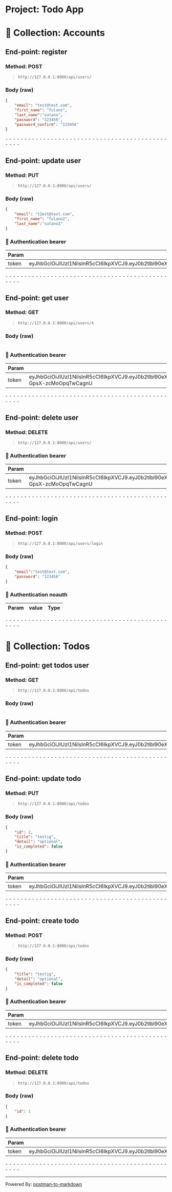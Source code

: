 # Project: Todo App
# 📁 Collection: Accounts 


## End-point: register
### Method: POST
>```
>http://127.0.0.1:8000/api/users/
>```
### Body (**raw**)

```json
{
    "email": "test@test.com",
    "first_name": "fulano",
    "last_name":"sutano",
    "password": "123456",
    "password_confirm": "123456"
}
```


⁃ ⁃ ⁃ ⁃ ⁃ ⁃ ⁃ ⁃ ⁃ ⁃ ⁃ ⁃ ⁃ ⁃ ⁃ ⁃ ⁃ ⁃ ⁃ ⁃ ⁃ ⁃ ⁃ ⁃ ⁃ ⁃ ⁃ ⁃ ⁃ ⁃ ⁃ ⁃ ⁃ ⁃ ⁃ ⁃ ⁃ ⁃ ⁃ ⁃ ⁃ ⁃ ⁃ ⁃ ⁃ ⁃ ⁃

## End-point: update user
### Method: PUT
>```
>http://127.0.0.1:8000/api/users/
>```
### Body (**raw**)

```json
{
    "email": "t2est@test.com",
    "first_name": "fulano2",
    "last_name":"sutano1"
}
```

### 🔑 Authentication bearer

|Param|value|Type|
|---|---|---|
|token|eyJhbGciOiJIUzI1NiIsInR5cCI6IkpXVCJ9.eyJ0b2tlbl90eXBlIjoiYWNjZXNzIiwiZXhwIjoxNjg3OTE3NjgyLCJpYXQiOjE2ODcwNTM2ODIsImp0aSI6IjEwZmRlYTQxYWYxZjQ0ZDU5ZTkyMDk2ZDI0ZmNhYzg5IiwidXNlcl9pZCI6M30.7HloSCh3uQz0Zs5Aq7sEEnKlIfDU9aPNd6xc1HTVjRI|string|



⁃ ⁃ ⁃ ⁃ ⁃ ⁃ ⁃ ⁃ ⁃ ⁃ ⁃ ⁃ ⁃ ⁃ ⁃ ⁃ ⁃ ⁃ ⁃ ⁃ ⁃ ⁃ ⁃ ⁃ ⁃ ⁃ ⁃ ⁃ ⁃ ⁃ ⁃ ⁃ ⁃ ⁃ ⁃ ⁃ ⁃ ⁃ ⁃ ⁃ ⁃ ⁃ ⁃ ⁃ ⁃ ⁃ ⁃

## End-point: get user
### Method: GET
>```
>http://127.0.0.1:8000/api/users/4
>```
### Body (**raw**)

```json

```

### 🔑 Authentication bearer

|Param|value|Type|
|---|---|---|
|token|eyJhbGciOiJIUzI1NiIsInR5cCI6IkpXVCJ9.eyJ0b2tlbl90eXBlIjoiYWNjZXNzIiwiZXhwIjoxNjg3OTE4NTE4LCJpYXQiOjE2ODcwNTQ1MTgsImp0aSI6ImIyZjFhMWI0M2VkYzQ0ODZiNDc2YmVkYjlhOGFiODBkIiwidXNlcl9pZCI6M30.uiAqpnawcQvxdJ2AimiTaQB-GpsX-zcMoOpqTwCagnU|string|



⁃ ⁃ ⁃ ⁃ ⁃ ⁃ ⁃ ⁃ ⁃ ⁃ ⁃ ⁃ ⁃ ⁃ ⁃ ⁃ ⁃ ⁃ ⁃ ⁃ ⁃ ⁃ ⁃ ⁃ ⁃ ⁃ ⁃ ⁃ ⁃ ⁃ ⁃ ⁃ ⁃ ⁃ ⁃ ⁃ ⁃ ⁃ ⁃ ⁃ ⁃ ⁃ ⁃ ⁃ ⁃ ⁃ ⁃

## End-point: delete user
### Method: DELETE
>```
>http://127.0.0.1:8000/api/users/
>```
### 🔑 Authentication bearer

|Param|value|Type|
|---|---|---|
|token|eyJhbGciOiJIUzI1NiIsInR5cCI6IkpXVCJ9.eyJ0b2tlbl90eXBlIjoiYWNjZXNzIiwiZXhwIjoxNjg3OTE4NTE4LCJpYXQiOjE2ODcwNTQ1MTgsImp0aSI6ImIyZjFhMWI0M2VkYzQ0ODZiNDc2YmVkYjlhOGFiODBkIiwidXNlcl9pZCI6M30.uiAqpnawcQvxdJ2AimiTaQB-GpsX-zcMoOpqTwCagnU|string|



⁃ ⁃ ⁃ ⁃ ⁃ ⁃ ⁃ ⁃ ⁃ ⁃ ⁃ ⁃ ⁃ ⁃ ⁃ ⁃ ⁃ ⁃ ⁃ ⁃ ⁃ ⁃ ⁃ ⁃ ⁃ ⁃ ⁃ ⁃ ⁃ ⁃ ⁃ ⁃ ⁃ ⁃ ⁃ ⁃ ⁃ ⁃ ⁃ ⁃ ⁃ ⁃ ⁃ ⁃ ⁃ ⁃ ⁃

## End-point: login
### Method: POST
>```
>http://127.0.0.1:8000/api/users/login
>```
### Body (**raw**)

```json
{
    "email":"test@test.com",
    "password": "123456"
}
```

### 🔑 Authentication noauth

|Param|value|Type|
|---|---|---|



⁃ ⁃ ⁃ ⁃ ⁃ ⁃ ⁃ ⁃ ⁃ ⁃ ⁃ ⁃ ⁃ ⁃ ⁃ ⁃ ⁃ ⁃ ⁃ ⁃ ⁃ ⁃ ⁃ ⁃ ⁃ ⁃ ⁃ ⁃ ⁃ ⁃ ⁃ ⁃ ⁃ ⁃ ⁃ ⁃ ⁃ ⁃ ⁃ ⁃ ⁃ ⁃ ⁃ ⁃ ⁃ ⁃ ⁃
# 📁 Collection: Todos 


## End-point: get todos user
### Method: GET
>```
>http://127.0.0.1:8000/api/todos
>```
### Body (**raw**)

```json

```

### 🔑 Authentication bearer

|Param|value|Type|
|---|---|---|
|token|eyJhbGciOiJIUzI1NiIsInR5cCI6IkpXVCJ9.eyJ0b2tlbl90eXBlIjoiYWNjZXNzIiwiZXhwIjoxNjg3OTE0NjM2LCJpYXQiOjE2ODcwNTA2MzYsImp0aSI6IjFjNjhiYzY2YzBhMjRjM2FiYTY2MWE5Y2Y2MTRkN2M3IiwidXNlcl9pZCI6Mn0.tmJtPW9lzkoALukMgHLpZJ9HNg5SiJ2HK_cmyXIGsEQ|string|



⁃ ⁃ ⁃ ⁃ ⁃ ⁃ ⁃ ⁃ ⁃ ⁃ ⁃ ⁃ ⁃ ⁃ ⁃ ⁃ ⁃ ⁃ ⁃ ⁃ ⁃ ⁃ ⁃ ⁃ ⁃ ⁃ ⁃ ⁃ ⁃ ⁃ ⁃ ⁃ ⁃ ⁃ ⁃ ⁃ ⁃ ⁃ ⁃ ⁃ ⁃ ⁃ ⁃ ⁃ ⁃ ⁃ ⁃

## End-point: update todo
### Method: PUT
>```
>http://127.0.0.1:8000/api/todos
>```
### Body (**raw**)

```json
{
    "id": 2,
    "title": "testig",
    "detail": "optional",
    "is_completed": false
}
```

### 🔑 Authentication bearer

|Param|value|Type|
|---|---|---|
|token|eyJhbGciOiJIUzI1NiIsInR5cCI6IkpXVCJ9.eyJ0b2tlbl90eXBlIjoiYWNjZXNzIiwiZXhwIjoxNjg3OTEyOTkxLCJpYXQiOjE2ODcwNDg5OTEsImp0aSI6ImI5M2RmNmJiOTRjMDQxM2RiMTk5YTY0OTBjMTM3OWFmIiwidXNlcl9pZCI6Mn0.icWOBszpw6nMQAjJABAYOuy2Fn2CaJDH3JsUlKMxRtA|string|



⁃ ⁃ ⁃ ⁃ ⁃ ⁃ ⁃ ⁃ ⁃ ⁃ ⁃ ⁃ ⁃ ⁃ ⁃ ⁃ ⁃ ⁃ ⁃ ⁃ ⁃ ⁃ ⁃ ⁃ ⁃ ⁃ ⁃ ⁃ ⁃ ⁃ ⁃ ⁃ ⁃ ⁃ ⁃ ⁃ ⁃ ⁃ ⁃ ⁃ ⁃ ⁃ ⁃ ⁃ ⁃ ⁃ ⁃

## End-point: create todo
### Method: POST
>```
>http://127.0.0.1:8000/api/todos
>```
### Body (**raw**)

```json
{
    "title": "testig",
    "detail": "optional",
    "is_completed": false
}
```

### 🔑 Authentication bearer

|Param|value|Type|
|---|---|---|
|token|eyJhbGciOiJIUzI1NiIsInR5cCI6IkpXVCJ9.eyJ0b2tlbl90eXBlIjoiYWNjZXNzIiwiZXhwIjoxNjg3OTEyOTkxLCJpYXQiOjE2ODcwNDg5OTEsImp0aSI6ImI5M2RmNmJiOTRjMDQxM2RiMTk5YTY0OTBjMTM3OWFmIiwidXNlcl9pZCI6Mn0.icWOBszpw6nMQAjJABAYOuy2Fn2CaJDH3JsUlKMxRtA|string|



⁃ ⁃ ⁃ ⁃ ⁃ ⁃ ⁃ ⁃ ⁃ ⁃ ⁃ ⁃ ⁃ ⁃ ⁃ ⁃ ⁃ ⁃ ⁃ ⁃ ⁃ ⁃ ⁃ ⁃ ⁃ ⁃ ⁃ ⁃ ⁃ ⁃ ⁃ ⁃ ⁃ ⁃ ⁃ ⁃ ⁃ ⁃ ⁃ ⁃ ⁃ ⁃ ⁃ ⁃ ⁃ ⁃ ⁃

## End-point: delete todo
### Method: DELETE
>```
>http://127.0.0.1:8000/api/todos
>```
### Body (**raw**)

```json
{
    "id": 1
}
```

### 🔑 Authentication bearer

|Param|value|Type|
|---|---|---|
|token|eyJhbGciOiJIUzI1NiIsInR5cCI6IkpXVCJ9.eyJ0b2tlbl90eXBlIjoiYWNjZXNzIiwiZXhwIjoxNjg3OTE1MzkxLCJpYXQiOjE2ODcwNTEzOTEsImp0aSI6IjQ5YmZiZjQ1ZWUyNDQ1ZjFhZTYzNzIxMjM4MDZlNWYwIiwidXNlcl9pZCI6Mn0.s_lfZk4Mq6O3TWThvpdddnB3uQgS2zmONdOtmM6Ckk0|string|



⁃ ⁃ ⁃ ⁃ ⁃ ⁃ ⁃ ⁃ ⁃ ⁃ ⁃ ⁃ ⁃ ⁃ ⁃ ⁃ ⁃ ⁃ ⁃ ⁃ ⁃ ⁃ ⁃ ⁃ ⁃ ⁃ ⁃ ⁃ ⁃ ⁃ ⁃ ⁃ ⁃ ⁃ ⁃ ⁃ ⁃ ⁃ ⁃ ⁃ ⁃ ⁃ ⁃ ⁃ ⁃ ⁃ ⁃
_________________________________________________
Powered By: [postman-to-markdown](https://github.com/bautistaj/postman-to-markdown/)

